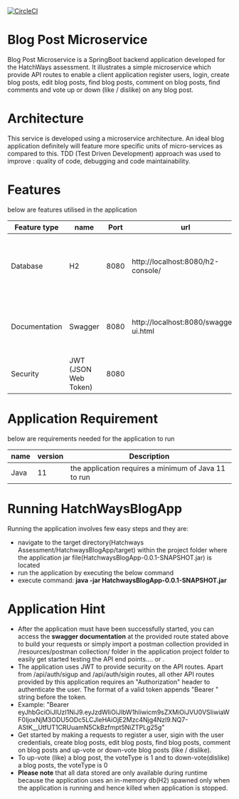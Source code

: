 [![CircleCI](https://circleci.com/gh/oddy-bassey/HatchwaysBlogApp.svg?style=svg)](https://circleci.com/gh/oddy-bassey/HatchwaysBlogApp)
# Blog Post Microservice
Blog Post Microservice is a SpringBoot backend application developed for the HatchWays assessment. It illustrates a simple
microservice which provide API routes to enable a client application register users, login, create blog posts, edit blog posts,
find blog posts, comment on blog posts, find comments and vote up or down (like / dislike) on any blog post.

# Architecture
This service is developed using a microservice architecture. An ideal blog application definitely will feature more specific units of micro-services as compared to this.
TDD (Test Driven Development) approach was used to improve : quality of code, debugging and code maintainability.

# Features
below are features utilised in the application </br>

| Feature type | name | Port | url | Description | 
| --------| -----| --------| -------| ------|
| Database | H2 | 8080 | http://localhost:8080/h2-console/ | The application utilizes an in memory database (h2) for data storage
| Documentation | Swagger | 8080 | http://localhost:8080/swagger-ui.html | Swagger provides documentation on all API routes in the application
| Security | JWT (JSON Web Token) | 8080 | | All routes except (/api/auth/**) routes

# Application Requirement
below are requirements needed for the application to run </br>

| name | version | Description |
| --------| -----| -----|
| Java | 11 | the application requires a minimum of Java 11 to run

# Running HatchWaysBlogApp
Running the application involves few easy steps and they are:
* navigate to the target directory(Hatchways Assessment/HatchwaysBlogApp/target) within the project folder where the application jar
  file(HatchwaysBlogApp-0.0.1-SNAPSHOT.jar) is located
* run the application by executing the below command
* execute command: **java -jar HatchwaysBlogApp-0.0.1-SNAPSHOT.jar**

# Application Hint
* After the application must have been successfully started, you can access the **swagger documentation** at the provided route stated above to build your requests or
  simply import a postman collection provided in /resources/postman collection/ folder in the application project folder to easily get 
  started testing the API end points.... or .
* The application uses JWT to provide security on the API routes. Apart from /api/auth/sigup and /api/auth/sigin routes, all other API routes
provided by this application requires an "Authorization" header to authenticate the user. The format of a valid token appends 
"Bearer " string before the token. 
* Example: "Bearer eyJhbGciOiJIUzI1NiJ9.eyJzdWIiOiJlbW1hIiwicm9sZXMiOiJVU0VSIiwiaWF0IjoxNjM3ODU5ODc5LCJleHAiOjE2Mzc4Njg4Nzl9.NQ7-AStK__UtfUT1CRUuamN5CkBzfmpt5NiZTPLg25g"
* Get started by making a requests to register a user, sigin with the user credentials, create blog posts, edit blog posts, find blog posts, comment on blog posts and 
up-vote or down-vote blog posts (like / dislike).
* To up-vote (like) a blog post, the voteType is 1 and to down-vote(dislike) a blog posts, the voteType is 0
* **Please note** that all data stored are only available during runtime because the application uses an in-memory db(H2) spawned only when the application 
is running and hence killed when application is stopped.


